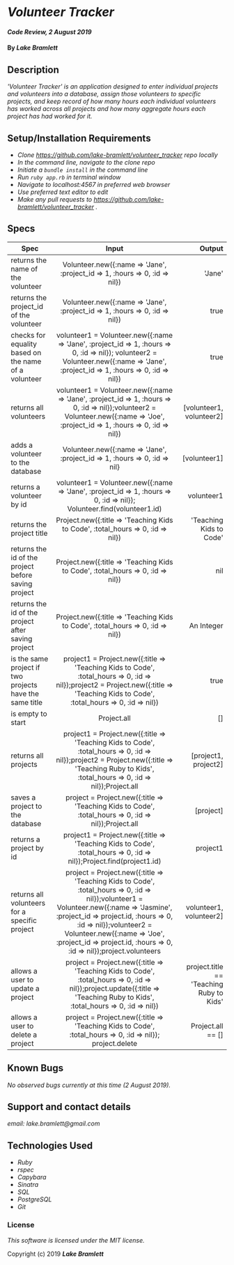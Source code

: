 # _Volunteer Tracker_

#### _Code Review, 2 August 2019_

#### By _**Lake Bramlett**_

## Description

_'Volunteer Tracker' is an application designed to enter individual projects and volunteers into a database, assign those volunteers to specific projects, and keep record of how many hours each individual volunteers has worked across all projects and how many aggregate hours each project has had worked for it._

## Setup/Installation Requirements

* _Clone https://github.com/lake-bramlett/volunteer_tracker repo locally_
* _In the command line, navigate to the clone repo_
* _Initiate a `bundle install` in the command line_
* _Run `ruby app.rb` in terminal window_
* _Navigate to localhost:4567 in preferred web browser_
* _Use preferred text editor to edit_
* _Make any pull requests to https://github.com/lake-bramlett/volunteer_tracker ._

## Specs
|Spec|Input|Output|
|---- |:---:|----:|
|returns the name of the volunteer | Volunteer.new({:name => 'Jane', :project_id => 1, :hours => 0, :id => nil}) | 'Jane' |
|returns the project_id of the volunteer | Volunteer.new({:name => 'Jane', :project_id => 1, :hours => 0, :id => nil}) | true |
|checks for equality based on the name of a volunteer | volunteer1 = Volunteer.new({:name => 'Jane', :project_id => 1, :hours => 0, :id => nil}); volunteer2 = Volunteer.new({:name => 'Jane', :project_id => 1, :hours => 0, :id => nil})| true |
|returns all volunteers|volunteer1 = Volunteer.new({:name => 'Jane', :project_id => 1, :hours => 0, :id => nil});volunteer2 = Volunteer.new({:name => 'Joe', :project_id => 1, :hours => 0, :id => nil})|[volunteer1, volunteer2]|
|adds a volunteer to the database|Volunteer.new({:name => 'Jane', :project_id => 1, :hours => 0, :id => nil}|[volunteer1]|
|returns a volunteer by id|volunteer1 = Volunteer.new({:name => 'Jane', :project_id => 1, :hours => 0, :id => nil}); Volunteer.find(volunteer1.id) |volunteer1 |
|returns the project title|Project.new({:title => 'Teaching Kids to Code', :total_hours => 0, :id => nil})|'Teaching Kids to Code'|
|returns the id of the project before saving project|Project.new({:title => 'Teaching Kids to Code', :total_hours => 0, :id => nil})|nil|
|returns the id of the project after saving project|Project.new({:title => 'Teaching Kids to Code', :total_hours => 0, :id => nil})| An Integer |
|is the same project if two projects have the same title|project1 = Project.new({:title => 'Teaching Kids to Code', :total_hours => 0, :id => nil});project2 = Project.new({:title => 'Teaching Kids to Code', :total_hours => 0, :id => nil})|true|
|is empty to start|Project.all|[]|
|returns all projects|project1 = Project.new({:title => 'Teaching Kids to Code', :total_hours => 0, :id => nil});project2 = Project.new({:title => 'Teaching Ruby to Kids', :total_hours => 0, :id => nil});Project.all|[project1, project2]|
|saves a project to the database|project = Project.new({:title => 'Teaching Kids to Code', :total_hours => 0, :id => nil});Project.all|[project]|
|returns a project by id|project1 = Project.new({:title => 'Teaching Kids to Code', :total_hours => 0, :id => nil});Project.find(project1.id)|project1|
|returns all volunteers for a specific project|project = Project.new({:title => 'Teaching Kids to Code', :total_hours => 0, :id => nil});volunteer1 = Volunteer.new({:name => 'Jasmine', :project_id => project.id, :hours => 0, :id => nil});volunteer2 = Volunteer.new({:name => 'Joe', :project_id => project.id, :hours => 0, :id => nil});project.volunteers|volunteer1, volunteer2]|
|allows a user to update a project|project = Project.new({:title => 'Teaching Kids to Code', :total_hours => 0, :id => nil});project.update({:title => 'Teaching Ruby to Kids', :total_hours => 0, :id => nil})|project.title == 'Teaching Ruby to Kids'|
|allows a user to delete a project|project = Project.new({:title => 'Teaching Kids to Code', :total_hours => 0, :id => nil}); project.delete|Project.all == []|

  ## Known Bugs

  _No observed bugs currently at this time (2 August 2019)._

  ## Support and contact details

  _email: lake.bramlett@gmail.com_

  ## Technologies Used


  * _Ruby_
  * _rspec_
  * _Capybara_
  * _Sinatra_
  * _SQL_
  * _PostgreSQL_
  * _Git_


  ### License

  *This software is licensed under the MIT license.*

  Copyright (c) 2019 **_Lake Bramlett_**
